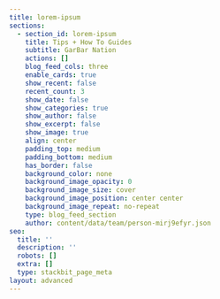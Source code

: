 ```yaml
---
title: lorem-ipsum
sections:
  - section_id: lorem-ipsum
    title: Tips + How To Guides
    subtitle: GarBar Nation
    actions: []
    blog_feed_cols: three
    enable_cards: true
    show_recent: false
    recent_count: 3
    show_date: false
    show_categories: true
    show_author: false
    show_excerpt: false
    show_image: true
    align: center
    padding_top: medium
    padding_bottom: medium
    has_border: false
    background_color: none
    background_image_opacity: 0
    background_image_size: cover
    background_image_position: center center
    background_image_repeat: no-repeat
    type: blog_feed_section
    author: content/data/team/person-mirj9efyr.json
seo:
  title: ''
  description: ''
  robots: []
  extra: []
  type: stackbit_page_meta
layout: advanced
---
```

